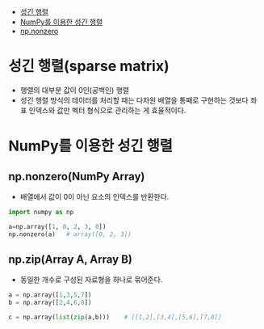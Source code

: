 - [성긴 행렬](#성긴-행렬sparse-matrix)
- [NumPy를 이용한 성긴 행렬](#numpy를-이용한-성긴-행렬)
- [np.nonzero](#npnonzero)

# 성긴 행렬(sparse matrix)

- 행렬의 대부분 값이 0인(공백인) 행렬
- 성긴 행렬 방식의 데이터를 처리할 때는 다차원 배열을 통째로 구현하는 것보다 좌표 인덱스와 값만 벡터 형식으로 관리하는 게 효율적이다.

# NumPy를 이용한 성긴 행렬

## np.nonzero(NumPy Array)

- 배열에서 값이 0이 아닌 요소의 인덱스를 반환한다.

```py
import numpy as np

a=np.array([1, 0, 2, 3, 0])
np.nonzero(a)   # array([0, 2, 3])
```

## np.zip(Array A, Array B)

- 동일한 개수로 구성된 자료형을 하나로 묶어준다.

```py
a = np.array([1,3,5,7])
b = np.array([2,4,6,8])

c = np.array(list(zip(a,b)))    # [[1,2],[3,4],[5,6],[7,8]]
```
